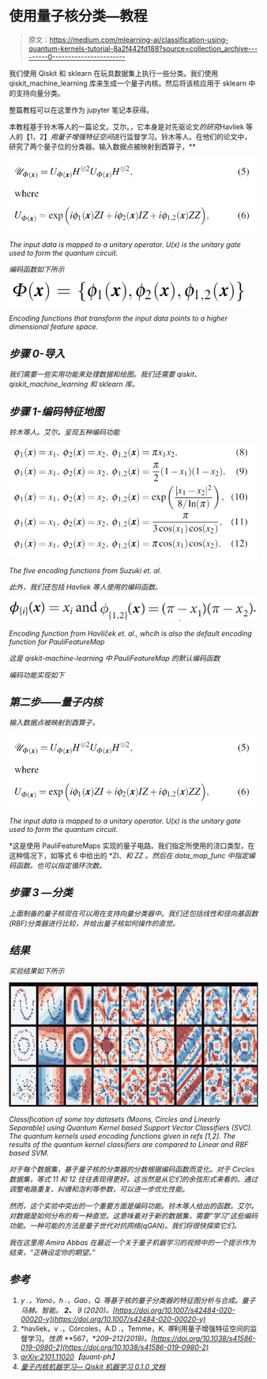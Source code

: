 # 使用量子核分类—教程

> 原文：<https://medium.com/mlearning-ai/classification-using-quantum-kernels-tutorial-8a2f442fd188?source=collection_archive---------0----------------------->

我们使用 Qiskit 和 sklearn 在玩具数据集上执行一些分类。我们使用 qiskit_machine_learning 库来生成一个量子内核。然后将该核应用于 sklearn 中的支持向量分类。

整篇教程可以在这里作为 jupyter 笔记本获得。

本教程基于铃木等人的一篇论文。艾尔。，它本身是对先驱论文*的研究*Havlíek 等人的【1，2】*用量子增强特征空间*进行监督学习。铃木等人。在他们的论文中，研究了两个量子位的分类器。输入数据点被映射到酉算子，**

*![](img/1c9fcbcd0d1877f7c25c57534016227a.png)*

*The input data is mapped to a unitary operator. U(x) is the unitary gate used to form the quantum circuit.*

*编码函数如下所示*

*![](img/7ee2a309d0b8c90febf6952acf61b899.png)*

*Encoding functions that transform the input data points to a higher dimensional feature space.*

## *步骤 0-导入*

*我们需要一些实用功能来处理数据和绘图。我们还需要 qiskit、qiskit_machine_learning 和 sklearn 库。*

## *步骤 1-编码特征地图*

*铃木等人。艾尔。呈现五种编码功能*

*![](img/c96be31a579918b82589edef30e00684.png)*

*The five encoding functions from Suzuki et. al.*

*此外，我们还包括 Havlíek 等人使用的编码函数。*

*![](img/be9eb66a511b5ea52dbe87c82d9c8771.png)*

*Encoding function from Havlíček et. al., whcih is also the default encoding function for PauliFeatureMap*

*这是 qiskit-machine-learning 中 PauliFeatureMap 的默认编码函数*

*编码功能实现如下*

## *第二步——量子内核*

*输入数据点被映射到酉算子，*

*![](img/1c9fcbcd0d1877f7c25c57534016227a.png)*

*The input data is mapped to a unitary operator. U(x) is the unitary gate used to form the quantum circuit.*

*这是使用 PauliFeatureMaps 实现的量子电路。我们指定所使用的浇口类型，在这种情况下，如等式 6 中给出的 *ZI、*和 *ZZ* 。然后在 data_map_func 中指定编码函数。也可以指定循环次数。*

## *步骤 3 —分类*

*上面制备的量子核现在可以用在支持向量分类器中。我们还包括线性和径向基函数(RBF)分类器进行比较，并给出量子核如何操作的直觉。*

## *结果*

*实验结果如下所示*

*![](img/ea3775bd4e6765bb9e02b0b950dc6e17.png)*

*Classification of some toy datasets (Moons, Circles and Linearly Separable) using Quantum Kernel based Support Vector Classifiers (SVC). The quantum kernels used encoding functions given in refs [1,2]. The results of the quantum kernel classifiers are compared to Linear and RBF based SVM.*

*对于每个数据集，基于量子核的分类器的分数根据编码函数而变化。对于 Circles 数据集，等式 11 和 12 往往表现得更好。这当然是从它们的余弦形式来看的。通过调整电路重复、纠缠和泡利等参数，可以进一步优化性能。*

*然而，这个实验中突出的一个重要方面是编码功能。铃木等人给出的函数。艾尔。对数据是如何分布的有一种直觉。这意味着对于新的数据集，需要“学习”这些编码功能。一种可能的方法是量子世代对抗网络(qGAN)。我们将很快探索它们。*

*我在这里用 Amira Abbas 在最近一个关于量子机器学习的视频中的一个提示作为结束，“正确设定你的期望。”*

## *参考*

1.  *y .，Yano，h .，Gao，Q. *等*基于核的量子分类器的特征图分析与合成。*量子马赫。智能。* **2、** 9 (2020)。[https://doi.org/10.1007/s42484-020-00020-y](https://doi.org/10.1007/s42484-020-00020-y)*
2.  *havlíek，v .，Córcoles，A.D .，Temme，K. *等*利用量子增强特征空间的监督学习。*性质* **567，**209–212(2019)。[https://doi.org/10.1038/s41586-019-0980-2](https://doi.org/10.1038/s41586-019-0980-2)*
3.  *[arXiv:2101.11020](https://arxiv.org/abs/2101.11020)【quant-ph】*
4.  *[量子内核机器学习— Qiskit 机器学习 0.1.0 文档](https://qiskit.org/documentation/machine-learning/tutorials/03_quantum_kernel.html)*